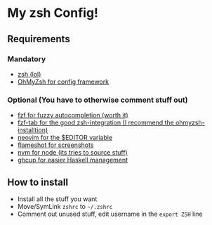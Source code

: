 # My zsh Config!

## Requirements

### Mandatory

- [zsh (lol)](https://github.com/zsh-users/zsh)
- [OhMyZsh for config framework](https://github.com/ohmyzsh/ohmyzsh)

### Optional (You have to otherwise comment stuff out)

- [fzf for fuzzy autocompletion (worth it)](https://github.com/junegunn/fzf)
- [fzf-tab for the good zsh-integration (I recommend the ohmyzsh-installtion)](https://github.com/Aloxaf/fzf-tab#oh-my-zsh)
- [neovim for the $EDITOR variable](https://github.com/neovim/neovim)
- [flameshot for screenshots](https://github.com/flameshot-org/flameshot)
- [nvm for node (its tries to source stuff)](https://github.com/nvm-sh/nvm)
- [ghcup for easier Haskell management](https://www.haskell.org/ghcup/)



## How to install

- Install all the stuff you want
- Move/SymLink `zshrc` to `~/.zshrc`
- Comment out unused stuff, edit username in the `export ZSH` line
